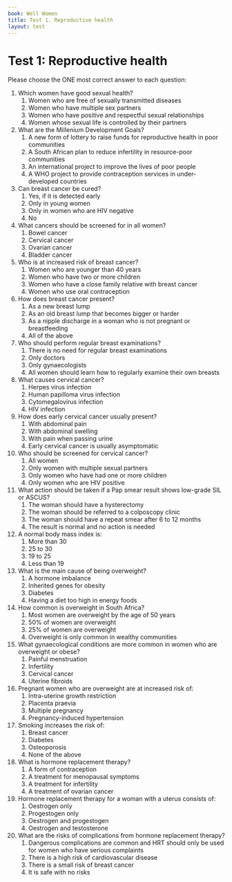 ```yaml
---
book: Well Women
title: Test 1. Reproductive health
layout: test
---
```


# Test 1: Reproductive health

Please choose the ONE most correct answer to each question:

1.	Which women have good sexual health?
	1.	Women who are free of sexually transmitted diseases
	1.	Women who have multiple sex partners
	1.	Women who have positive and respectful sexual relationships
	1.	Women whose sexual life is controlled by their partners
2.	What are the Millenium Development Goals?
	1.	A new form of lottery to raise funds for reproductive health in poor communities
	1.	A South African plan to reduce infertility in resource-poor communities
	1.	An international project to improve the lives of poor people
	1.	A WHO project to provide contraception services in under-developed countries
3.	Can breast cancer be cured?
	1.	Yes, if it is detected early
	1.	Only in young women
	1.	Only in women who are HIV negative
	1.	No
4.	What cancers should be screened for in all women?
	1.	Bowel cancer
	1.	Cervical cancer
	1.	Ovarian cancer
	1.	Bladder cancer
5.	Who is at increased risk of breast cancer?
	1.	Women who are younger than 40 years
	1.	Women who have two or more children
	1.	Women who have a close family relative with breast cancer
	1.	Women who use oral contraception
6.	How does breast cancer present?
	1.	As a new breast lump
	1.	As an old breast lump that becomes bigger or harder
	1.	As a nipple discharge in a woman who is not pregnant or breastfeeding
	1.	All of the above
7.	Who should perform regular breast examinations?
	1.	There is no need for regular breast examinations
	1.	Only doctors
	1.	Only gynaecologists
	1.	All women should learn how to regularly examine their own breasts
8.	What causes cervical cancer?
	1.	Herpes virus infection
	1.	Human papilloma virus infection
	1.	Cytomegalovirus infection
	1.	HIV infection
9.	How does early cervical cancer usually present?
	1.	With abdominal pain
	1.	With abdominal swelling
	1.	With pain when passing urine
	1.	Early cervical cancer is usually asymptomatic
10.	Who should be screened for cervical cancer?
	1.	All women
	1.	Only women with multiple sexual partners
	1.	Only women who have had one or more children
	1.	Only women who are HIV positive
11.	What action should be taken if a Pap smear result shows low-grade SIL or ASCUS?
	1.	The woman should have a hysterectomy
	1.	The woman should be referred to a colposcopy clinic
	1.	The woman should have a repeat smear after 6 to 12 months
	1.	The result is normal and no action is needed
12.	A normal body mass index is:
	1.	More than 30
	1.	25 to 30
	1.	19 to 25
	1.	Less than 19
13.	What is the main cause of being overweight?
	1.	A hormone imbalance
	1.	Inherited genes for obesity
	1.	Diabetes
	1.	Having a diet too high in energy foods
14.	How common is overweight in South Africa?
	1.	Most women are overweight by the age of 50 years
	1.	50% of women are overweight
	1.	25% of women are overweight
	1.	Overweight is only common in wealthy communities
15.	What gynaecological conditions are more common in women who are overweight or obese?
	1.	Painful menstruation
	1.	Infertility
	1.	Cervical cancer
	1.	Uterine fibroids
16.	Pregnant women who are overweight are at increased risk of:
	1.	Intra-uterine growth restriction
	1.	Placenta praevia
	1.	Multiple pregnancy
	1.	Pregnancy-induced hypertension
17.	Smoking increases the risk of:
	1.	Breast cancer
	1.	Diabetes
	1.	Osteoporosis
	1.	None of the above
18.	What is hormone replacement therapy?
	1.	A form of contraception
	1.	A treatment for menopausal symptoms
	1.	A treatment for infertility
	1.	A treatment of ovarian cancer
19.	Hormone replacement therapy for a woman with a uterus consists of:
	1.	Oestrogen only
	1.	Progestogen only
	1.	Oestrogen and progestogen
	1.	Oestrogen and testosterone
20.	What are the risks of complications from hormone replacement therapy?
	1.	Dangerous complications are common and HRT should only be used for women who have serious complaints
	1.	There is a high risk of cardiovascular disease
	1.	There is a small risk of breast cancer
	1.	It is safe with no risks